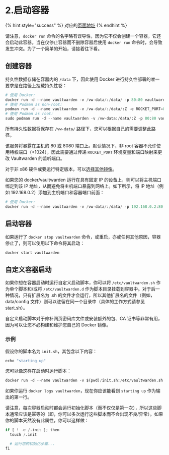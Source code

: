 # 2.启动容器

{% hint style="success" %}
对应的[页面地址](https://github.com/dani-garcia/vaultwarden/wiki/Starting-a-Container)
{% endhint %}

请注意，`docker run` 命令的名字略有误导性，因为它不仅会创建一个容器，它还会启动此容器。当在仅停止容器而不删除容器后使用 `docker run` 命令时，会导致发生冲突。为了一个简单的开始，请接着往下看。

## 创建容器 <a href="#creating-the-container" id="creating-the-container"></a>

持久性数据存储在容器内的 `/data` 下，因此使用 Docker 进行持久性部署的唯一要求是在路径上挂载持久性卷：

```python
# 使用 Docker:
docker run -d --name vaultwarden -v /vw-data/:/data/ -p 80:80 vaultwarden/server:latest
# 使用 Podman as non-root:
podman run -d --name vaultwarden -v /vw-data/:/data/:Z -e ROCKET_PORT=8080 -p 8080:8080 vaultwarden/server:latest
# 使用 Podman as root:
sudo podman run -d --name vaultwarden -v /vw-data:/data/:Z -p 80:80 vaultwarden/server:latest
```

所有持久性数据将保存在 `/vw-data/` 路径下，您可以根据自己的需要调整此路径。

该服务将暴露在主机的 80 或 8080 端口上。默认情况下，非 root 容器不允许使用特权端口（<1024），因此需要通过传递 `ROCKET_PORT` 环境变量和端口映射来更改 Vaultwarden 的监听端口。

对于非 x86 硬件或要运行特定版本，可以[选择其他镜像](which-container-image-to-use.md)。

如果您的 docker/vaultwarden 运行在具有固定 IP 的设备上，则可以将主机端口绑定到该 IP 地址，从而避免将主机端口暴露到网络上。如下所示，将 IP 地址（例如 192.168.0.2）添加到主机端口和容器端口前面：

```python
# 使用 Docker:
docker run -d --name vaultwarden -v /vw-data/:/data/ -p 192.168.0.2:80:80 vaultwarden/server:latest
```

## 启动容器 <a href="#starting-the-container" id="starting-the-container"></a>

如果运行了 `docker stop vaultwarden` 命令，或重启，亦或任何其他原因，容器停止了，则可以使用以下命令将其启动：

```python
docker start vaultwarden
```

## 自定义容器启动 <a href="#customizing-container-startup" id="customizing-container-startup"></a>

如果你想在容器启动时运行自定义启动脚本，你可以将 `/etc/vaultwarden.sh` 作为单个脚本和/或将 `/etc/vaultwarden.d` 作为脚本目录挂载到容器中。对于后一种情况，只有扩展名为 .sh 的文件才会运行，所以其他扩展名的文件（例如，data/config 文件）则可以驻留在同一个目录中（具体的工作方式请参见 [start.sh](https://github.com/dani-garcia/vaultwarden/blob/main/docker/start.sh)）。

自定义启动脚本对于修补网页密码库文件或安装额外的包、CA 证书等非常有用，因为可以让您不必构建和维护您自己的 Docker 镜像。

### 示例 <a href="#example" id="example"></a>

假设你的脚本名为 `init.sh`，其包含以下内容：

```python
echo "starting up"
```

您可以像这样在启动时运行脚本：

```python
docker run -d --name vaultwarden -v $(pwd)/init.sh:/etc/vaultwarden.sh <other docker args...> vaultwarden/server:latest
```

如果你运行 `docker logs vaultwarden`，现在你应该能看到 `starting up` 作为输出的第一行。

请注意，每次容器启动时都会运行初始化脚本（而不仅仅是第一次），所以这些脚本通常应该是幂等的（即，你可以多次运行这些脚本而不会出现不良/异常）。如果你的脚本天然没有此属性，你可以这样做：

```python
if [ ! -e /.init ]; then
  touch /.init

  # 运行您的初始化步骤...
fi
```
